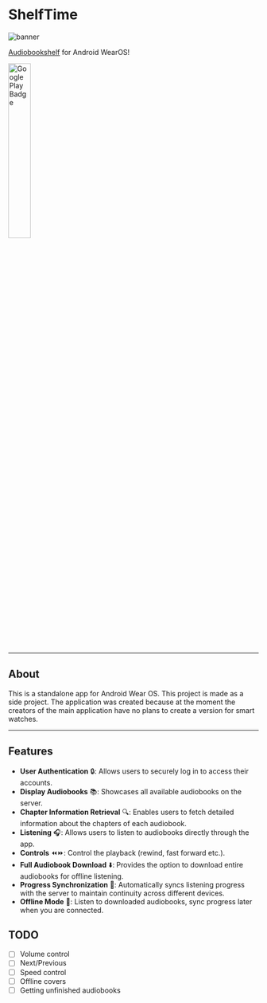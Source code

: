 # ShelfTime

![banner](https://github.com/mkaflowski/Audiobookshelf-WearOS/blob/main/raw/banner%20small.jpg?raw=true)


[Audiobookshelf](https://github.com/advplyr/audiobookshelf) for Android WearOS!

<a href="https://play.google.com/store/apps/details?id=kaf.audiobookshelfwearos">
    <img src="https://play.google.com/intl/en_us/badges/images/generic/en_badge_web_generic.png" width="30%" alt="Google Play Badge">
</a>

---

## About

This is a standalone app for Android Wear OS. This project is made as a side project. The application was created because at the moment the creators of the main application have no plans to create a version for smart watches.

---

## Features

- **User Authentication** 🔒: Allows users to securely log in to access their accounts.
- **Display Audiobooks** 📚: Showcases all available audiobooks on the server.
- **Chapter Information Retrieval** 🔍: Enables users to fetch detailed information about the chapters of each audiobook.
- **Listening** 🎧: Allows users to listen to audiobooks directly through the app.
- **Controls** ⏪⏩: Control the playback (rewind, fast forward etc.).
- **Full Audiobook Download** ⬇️: Provides the option to download entire audiobooks for offline listening.
- **Progress Synchronization** 🔄: Automatically syncs listening progress with the server to maintain continuity across different devices.
- **Offline Mode** 📴: Listen to downloaded audiobooks, sync progress later when you are connected.

## TODO
- [ ] Volume control
- [ ] Next/Previous
- [ ] Speed control
- [ ] Offline covers
- [ ] Getting unfinished audiobooks
